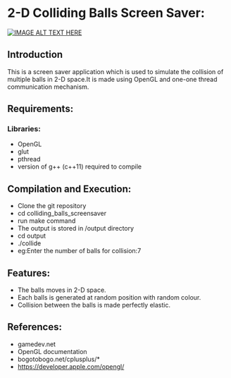 
# 2-D Colliding Balls Screen Saver:

[![IMAGE ALT TEXT HERE](https://img.youtube.com/vi/w7q5qQt5zyM/0.jpg)](https://www.youtube.com/watch?v=w7q5qQt5zyM)

## Introduction

This is a screen saver application which is used to simulate the collision of multiple balls in 2-D space.It is made using OpenGL and one-one thread communication mechanism.

## Requirements:

### Libraries:

 - OpenGL
 - glut 
 - pthread
 - version of g++ (c++11) required to compile

## Compilation and Execution:

- Clone the git repository
- cd colliding_balls_screensaver
- run make command
- The output is stored in /output directory
- cd output
- ./collide
- eg:Enter the number of balls for collision:7

## Features:

- The balls moves in 2-D space.
- Each balls is generated at random position with random colour.
- Collision between the balls is made perfectly elastic.

## References:

- gamedev.net
- OpenGL documentation
- bogotobogo.net/cplusplus/*
- https://developer.apple.com/opengl/
